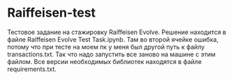 # Raiffeisen-test
Тестовое задание на стажировку Raiffeisen Evolve. Решение находится в файле Raiffeisen Evolve Test Task.ipynb. Там во второй ячейке ошибка, потому что при тесте на моем пк у меня был другой путь к файлу transactions.txt. Так что надо запустить все заново на машине с этим файлом. Все версии необходимых библиотек находятся в файле requirements.txt. 
